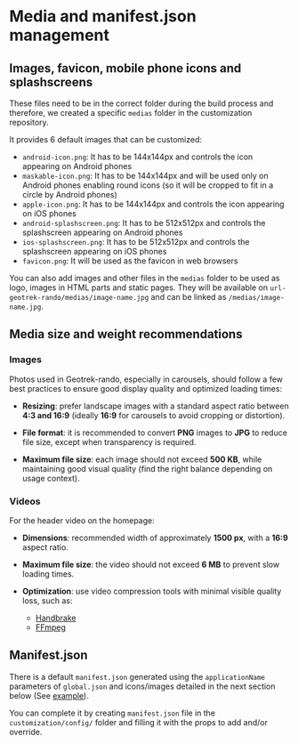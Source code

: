 # Media and manifest.json management

## Images, favicon, mobile phone icons and splashscreens

These files need to be in the correct folder during the build process and therefore, we created a specific `medias` folder in the customization repository.

It provides 6 default images that can be customized:

- `android-icon.png`: It has to be 144x144px and controls the icon appearing on Android phones
- `maskable-icon.png`: It has to be 144x144px and will be used only on Android phones enabling round icons (so it will be cropped to fit in a circle by Android phones)
- `apple-icon.png`: It has to be 144x144px and controls the icon appearing on iOS phones
- `android-splashscreen.png`: It has to be 512x512px and controls the splashscreen appearing on Android phones
- `ios-splashscreen.png`: It has to be 512x512px and controls the splashscreen appearing on iOS phones
- `favicon.png`: It will be used as the favicon in web browsers

You can also add images and other files in the `medias` folder to be used as logo, images in HTML parts and static pages. They will be available on `url-geotrek-rando/medias/image-name.jpg` and can be linked as `/medias/image-name.jpg`.

## Media size and weight recommendations

### Images

Photos used in Geotrek-rando, especially in carousels, should follow a few best practices to ensure good display quality and optimized loading times:

- **Resizing**: prefer landscape images with a standard aspect ratio between **4:3 and 16:9** (ideally **16:9** for carousels to avoid cropping or distortion).

- **File format**: it is recommended to convert **PNG** images to **JPG** to reduce file size, except when transparency is required.

- **Maximum file size**: each image should not exceed **500 KB**, while maintaining good visual quality (find the right balance depending on usage context).

### Videos

For the header video on the homepage:

- **Dimensions**: recommended width of approximately **1500 px**, with a **16:9** aspect ratio.

- **Maximum file size**: the video should not exceed **6 MB** to prevent slow loading times.

- **Optimization**: use video compression tools with minimal visible quality loss, such as:

    - [Handbrake](https://handbrake.fr/)
    - [FFmpeg](https://ffmpeg.org/)

## Manifest.json

There is a default `manifest.json` generated using the `applicationName` parameters of `global.json` and icons/images detailed in the next section below (See [example](https://github.com/GeotrekCE/Geotrek-rando-v3/blob/main/frontend/src/pages/manifest.json.tsx#L20)).

You can complete it by creating `manifest.json` file in the `customization/config/` folder and filling it with the props to add and/or override.
